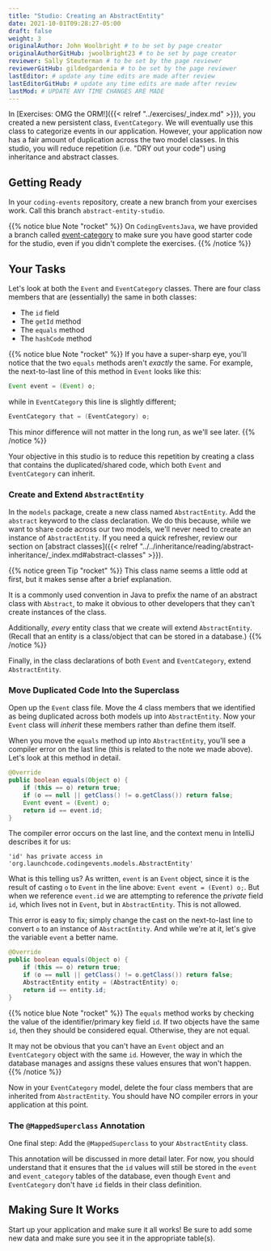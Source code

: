 ```yaml
---
title: "Studio: Creating an AbstractEntity"
date: 2021-10-01T09:28:27-05:00
draft: false
weight: 3
originalAuthor: John Woolbright # to be set by page creator
originalAuthorGitHub: jwoolbright23 # to be set by page creator
reviewer: Sally Steuterman # to be set by the page reviewer
reviewerGitHub: gildedgardenia # to be set by the page reviewer
lastEditor: # update any time edits are made after review
lastEditorGitHub: # update any time edits are made after review
lastMod: # UPDATE ANY TIME CHANGES ARE MADE
---
```


In [Exercises: OMG the ORM!]({{< relref "../exercises/_index.md" >}}), you created a new persistent class, `EventCategory`. We will eventually use this class to categorize events in our application. However, your application now has a fair amount of duplication across the two model classes. In this studio, you will reduce repetition (i.e. "DRY out your code") using inheritance and abstract classes.

## Getting Ready

In your `coding-events` repository, create a new branch from your exercises work. Call this branch `abstract-entity-studio`.

{{% notice blue Note "rocket" %}}
On `CodingEventsJava`, we have provided a branch called [event-category](https://github.com/LaunchCodeEducation/CodingEventsJava/tree/event-category) to make sure you have good starter code for the studio, even if you didn't complete the exercises. 
{{% /notice %}}

## Your Tasks

Let's look at both the `Event` and `EventCategory` classes. There are four class members that are (essentially) the same in both classes:

- The `id` field
- The `getId` method
- The `equals` method
- The `hashCode` method

{{% notice blue Note "rocket" %}}
If you have a super-sharp eye, you'll notice that the two `equals` methods aren't *exactly* the same. For example, the next-to-last line of this method in `Event` looks like this:

```java
Event event = (Event) o;
```

while in `EventCategory` this line is slightly different;

```java
EventCategory that = (EventCategory) o;
```

This minor difference will not matter in the long run, as we'll see later.
{{% /notice %}}

Your objective in this studio is to reduce this repetition by creating a class that contains the duplicated/shared code, which both `Event` and `EventCategory` can inherit.

### Create and Extend `AbstractEntity`

In the `models` package, create a new class named `AbstractEntity`. Add the `abstract` keyword to the class declaration. We do this because, while we want to share code across our two models, we'll never need to create an instance of `AbstractEntity`. If you need a quick refresher, review our section on [abstract classes]({{< relref "../../inheritance/reading/abstract-inheritance/_index.md#abstract-classes" >}}).

{{% notice green Tip "rocket" %}}
This class name seems a little odd at first, but it makes sense after a brief explanation. 

It is a commonly used convention in Java to prefix the name of an abstract class with `Abstract`, to make it obvious to other developers that they can't create instances of the class. 

Additionally, *every* entity class that we create will extend `AbstractEntity`. (Recall that an entity is a class/object that can be stored in a database.)
{{% /notice %}}

Finally, in the class declarations of both `Event` and `EventCategory`, extend `AbstractEntity`.

### Move Duplicated Code Into the Superclass

Open up the `Event` class file. Move the 4 class members that we identified as being duplicated across both models up into `AbstractEntity`. Now your `Event` class will *inherit* these members rather than define them itself.

When you move the `equals` method up into `AbstractEntity`, you'll see a compiler error on the last line (this is related to the note we made above). Let's look at this method in detail.

```java
@Override
public boolean equals(Object o) {
    if (this == o) return true;
    if (o == null || getClass() != o.getClass()) return false;
    Event event = (Event) o;
    return id == event.id;
}
```

The compiler error occurs on the last line, and the context menu in IntelliJ describes it for us:

```console
'id' has private access in 'org.launchcode.codingevents.models.AbstractEntity'
```

What is this telling us? As written, `event` is an `Event` object, since it is the result of casting `o` to `Event` in the line 
above: `Event event = (Event) o;`. But when we reference `event.id` we are attempting to reference the *private* field `id`, which 
lives not in `Event`, but in `AbstractEntity`. This is not allowed.

This error is easy to fix; simply change the cast on the next-to-last line to convert `o` to an instance of `AbstractEntity`. And while 
we're at it, let's give the variable `event` a better name.

```java
@Override
public boolean equals(Object o) {
    if (this == o) return true;
    if (o == null || getClass() != o.getClass()) return false;
    AbstractEntity entity = (AbstractEntity) o;
    return id == entity.id;
}
```

{{% notice blue Note "rocket" %}}
The `equals` method works by checking the value of the identifier/primary key field `id`. If two objects have the same `id`, then they should be considered equal. Otherwise, they are not equal.

It may not be obvious that you can't have an `Event` object and an `EventCategory` object with the same `id`. However, the way in which the database manages and assigns these values ensures that won't happen.
{{% /notice %}}

Now in your `EventCategory` model, delete the four class members that are inherited from `AbstractEntity`. You should have NO compiler errors in your application at this point.

### The `@MappedSuperclass` Annotation

One final step: Add the `@MappedSuperclass` to your `AbstractEntity` class. 

This annotation will be discussed in more detail later. For now, you should understand that it ensures that the `id` values will still be stored in the `event` and `event_category` tables of the database, even though `Event` and `EventCategory` don't have `id` fields in their class definition.

## Making Sure It Works

Start up your application and make sure it all works! Be sure to add some new data and make sure you see it in the appropriate table(s).
